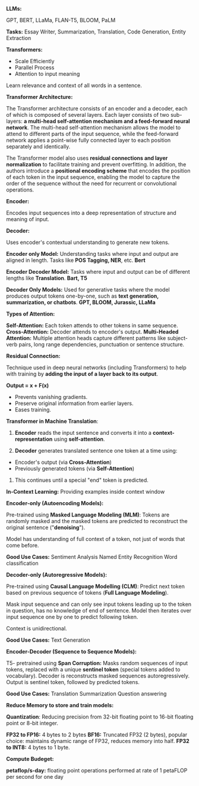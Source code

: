 **LLMs:**

GPT, BERT, LLaMa, FLAN-T5, BLOOM, PaLM

**Tasks:** Essay Writer, Summarization, Translation, Code Generation, Entity Extraction

**Transformers:**

- Scale Efficiently
- Parallel Process
- Attention to input meaning

Learn relevance and context of all words in a sentence.

**Transformer Architecture:**

The Transformer architecture consists of an encoder and a decoder, each of which is composed of several layers. Each layer consists of two sub-layers: **a multi-head self-attention mechanism and a feed-forward neural network**. The multi-head self-attention mechanism allows the model to attend to different parts of the input sequence, while the feed-forward network applies a point-wise fully connected layer to each position separately and identically.

The Transformer model also uses **residual connections and layer normalization** to facilitate training and prevent overfitting. In addition, the authors introduce a **positional encoding scheme** that encodes the position of each token in the input sequence, enabling the model to capture the order of the sequence without the need for recurrent or convolutional operations.

**Encoder:**

Encodes input sequences into a deep representation of structure and meaning of input.

**Decoder:**

Uses encoder's contextual understanding to generate new tokens.

**Encoder only Model:** Understanding tasks where input and output are aligned in length. Tasks like **POS Tagging, NER**, etc. **Bert**

**Encoder Decoder Model:** Tasks where input and output can be of different lengths like **Translation**. **Bart, T5**

**Decoder Only Models:**  Used for generative tasks where the model produces output tokens one-by-one, such as **text generation, summarization, or chatbots**. **GPT, BLOOM, Jurassic, LLaMa**

**Types of Attention:**

**Self-Attention:** Each token attends to other tokens in same sequence.
**Cross-Attention:** Decoder attends to encoder's output.
**Multi-Headed Attention:** Multiple attention heads capture different patterns like subject-verb pairs, long range dependencies, punctuation or sentence structure.

**Residual Connection:**

Technique used in deep neural networks (including Transformers) to help with training by **adding the input of a layer back to its output**.

**Output = x + F(x)**

- Prevents vanishing gradients.
- Preserve original information from earlier layers.
- Eases training.

**Transformer in Machine Translation**:

1. **Encoder** reads the input sentence and converts it into a **context-representation** using **self-attention**.

2. **Decoder** generates translated sentence one token at a time using:
- Encoder's output (via **Cross-Attention**)
- Previously generated tokens (via **Self-Attention**)

1. This continues until a special "end" token is predicted.

**In-Context Learning:** Providing examples inside context window

**Encoder-only (Autoencoding Models):**

Pre-trained using **Masked Language Modeling (MLM)**: Tokens are randomly masked and the masked tokens are predicted to reconstruct the original sentence ("**denoising**").

Model has understanding of full context of a token, not just of words that come before.

**Good Use Cases:**
Sentiment Analysis
Named Entity Recognition
Word classification

**Decoder-only (Autoregressive Models):**

Pre-trained using **Causal Language Modelling (CLM)**: Predict next token based on previous sequence of tokens (**Full Language Modeling**).

Mask input sequence and can only see input tokens leading up to the token in question, has no knowledge of end of sentence. Model then iterates over input sequence one by one to predict following token.

Context is unidirectional.

**Good Use Cases:**
Text Generation

**Encoder-Decoder (Sequence to Sequence Models):**

T5- pretrained using **Span Corruption:** Masks random sequences of input tokens, replaced with a unique **sentinel token** (special tokens added to vocabulary). Decoder is reconstructs masked sequences autoregressively. Output is sentinel token, followed by predicted tokens.

**Good Use Cases:**
Translation
Summarization
Question answering

**Reduce Memory to store and train models:**

**Quantization**: Reducing precision from 32-bit floating point to 16-bit floating point or 8-bit integer.

**FP32 to FP16:** 4 bytes to 2 bytes
**BF16:** Truncated FP32 (2 bytes), popular choice: maintains dynamic range of FP32, reduces memory into half.
**FP32 to INT8:** 4 bytes to 1 byte.

**Compute Budeget:**

**petaflop/s-day:** floating point operations performed at rate of 1 petaFLOP per second for one day